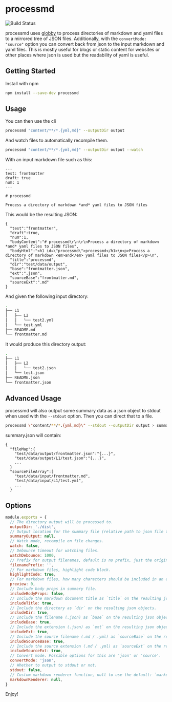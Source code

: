# processmd

![Build Status](https://travis-ci.org/tscanlin/processmd.svg?branch=master)

processmd uses [globby](https://github.com/sindresorhus/globby) to process directories of markdown and yaml files to a mirrored tree of JSON files. Additionally, with the `convertMode: "source"` option you can convert back from json to the input markdown and yaml files. This is mostly useful for blogs or static content for websites or other places where json is used but the readability of yaml is useful.


## Getting Started

Install with npm

```bash
npm install --save-dev processmd
```


## Usage

You can then use the cli

```bash
processmd "content/**/*.{yml,md}" --outputDir output
```

And watch files to automatically recompile them.

```bash
processmd "content/**/*.{yml,md}" --outputDir output --watch
```

With an input markdown file such as this:
```
---
test: frontmatter
draft: true
num: 1
---

# processmd

Process a directory of markdown *and* yaml files to JSON files
```

This would be the resulting JSON:
```
{
  "test":"frontmatter",
  "draft":true,
  "num":1,
  "bodyContent":"# processmd\r\n\r\nProcess a directory of markdown *and* yaml files to JSON files",
  "bodyHtml":"<h1 id=\"processmd\">processmd</h1>\n<p>Process a directory of markdown <em>and</em> yaml files to JSON files</p>\n",
  "title":"processmd",
  "dir":"test/data/output",
  "base":"frontmatter.json",
  "ext":".json",
  "sourceBase":"frontmatter.md",
  "sourceExt":".md"
}
```

And given the following input directory:
```bash
.
├── L1
│   ├── L2
│   │   └── test2.yml
│   └── test.yml
├── README.md
└── frontmatter.md
```

It would produce this directory output:
```bash
.
├── L1
│   ├── L2
│   │   └── test2.json
│   └── test.json
├── README.json
└── frontmatter.json
```

## Advanced Usage

processmd will also output some summary data as a json object to stdout when used with the `--stdout` option. Then you can direct that to a file.

```bash
processmd \"content/**/*.{yml,md}\" --stdout --outputDir output > summary.json
```

summary.json will contain:

```
{
  "fileMap":{
    "test/data/output/frontmatter.json":"{...}",
    "test/data/output/L1/test.json":"{...}",
    ...
  }
  "sourceFileArray":[
    "test/data/input/frontmatter.md",
    "test/data/input/L1/test.yml",
    ...
  }
```


## Options

```js
module.exports = {
  // The directory output will be processed to.
  outputDir: './dist',
  // Output location for the summary file (relative path to json file that has content from all files).
  summaryOutput: null,
  // Watch mode, recompile on file changes.
  watch: false,
  // Debounce timeout for watching files.
  watchDebounce: 1000,
  // Prefix for output filenames, default is no prefix, just the original filename.
  filenamePrefix: '',
  // For markdown files, highlight code block.
  highlightCode: true,
  // For markdown files, how many characters should be included in an add `preview` property. 0 for no preview.
  preview: 0,
  // Include body props in summary file.
  includeBodyProps: false,
  // Include the markdown document title as `title` on the resulting json objects.
  includeTitle: true,
  // Include the directory as `dir` on the resulting json objects.
  includeDir: true,
  // Include the filename (.json) as `base` on the resulting json objects.
  includeBase: true,
  // Include the extension (.json) as `ext` on the resulting json objects.
  includeExt: true,
  // Include the source filename (.md / .yml) as `sourceBase` on the resulting json objects.
  includeSourceBase: true,
  // Include the source extension (.md / .yml) as `sourceExt` on the resulting json objects.
  includeSourceExt: true,
  // Convert mode. Possible options for this are 'json' or 'source'.
  convertMode: 'json',
  // Whether to output to stdout or not.
  stdout: false,
  // Custom markdown renderer function, null to use the default: `marked`.
  markdownRenderer: null,
}
```

Enjoy!
